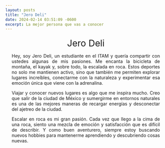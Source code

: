 ```yaml
---
layout: posts
title: "Jero Deli"
date: 2024-02-14 03:51:09 -0600
excerpt: La mejor persona que vas a conocer
---
```

<style>
  .post-content {
    max-width: 900px;
    margin: 0 auto;
    padding: 0 20px;
    text-align: justify;
  }
  .post-title {
    text-align: center;
    font-size: 2em;
    margin-top: 20px;
  }
  .post-excerpt {
    text-align: center;
    margin-bottom: 20px; /* Adjust margin as needed */
  }
</style>
<div class="post-content">
  <div class="post-title">Jero Deli</div>
  <p>Hey, soy Jero Deli, un estudiante en el ITAM y quería compartir con ustedes algunas de mis pasiones. Me encanta la bicicleta de montaña, el kayak y, sobre todo, la escalada en roca. Estos deportes no solo me mantienen activo, sino que también me permiten explorar lugares increíbles, conectarme con la naturaleza y experimentar esa emoción única que viene con la adrenalina.</p>

  <p>Viajar y conocer nuevos lugares es algo que me inspira mucho. Creo que salir de la ciudad de México y sumergirme en entornos naturales es una de las mejores maneras de recargar energías y desconectar del ajetreo de la ciudad.</p>

  <p>Escalar en roca es mi gran pasión. Cada vez que llego a la cima de una roca, siento una mezcla de emoción y satisfacción que es difícil de describir. Y como buen aventurero, siempre estoy buscando nuevos hobbies para mantenerme aprendiendo y descubriendo cosas nuevas.</p>
</div>
